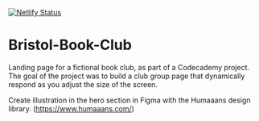 [![Netlify Status](https://api.netlify.com/api/v1/badges/8958caa6-f750-4e7a-81d4-8674fd0d4670/deploy-status)](https://app.netlify.com/sites/bristolbookclubproject/deploys)

# Bristol-Book-Club

Landing page for a fictional book club, as part of a Codecademy project.
The goal of the project was to build a club group page that dynamically respond as you adjust the size of the screen.

Create illustration in the hero section in Figma with the Humaaans design library. (https://www.humaaans.com/)
